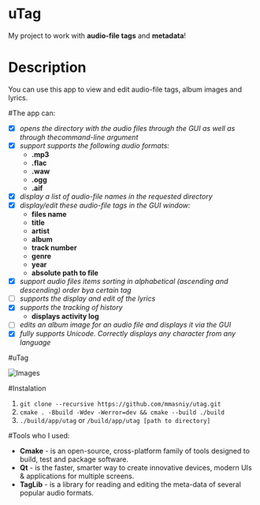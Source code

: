 # uTag
My project to work with **audio-file tags** and **metadata**! 

# Description
You can use this app to view and edit audio-file tags,
album images and lyrics.

#The app can:

- [x] _opens the directory with the audio files through the GUI as well as through thecommand-line argument_
- [x] _support supports the following audio formats:_<br/>
    * **.mp3**
    * **.flac**
    * **.waw**
    * **.ogg**
    * **.aif**
- [x] _display a list of audio-file names in the requested directory_
- [x] _display/edit these audio-file tags in the GUI window:_
    * **files name**
    * **title**
    * **artist**
    * **album**
    * **track number**
    * **genre**
    * **year**
    * **absolute path to file**
- [x] _support audio files items sorting in alphabetical (ascending and descending) order bya certain tag_
- [ ] _supports the display and edit of the lyrics_
- [x] _supports the tracking of history_
    * **displays activity log**
- [ ] _edits an album image for an audio file and displays it via the GUI_
- [x] _fully supports Unicode. Correctly displays any character from any language_

#uTag

![Images](https://user-images.githubusercontent.com/44983824/94473374-c84b3a80-01d4-11eb-8252-ca742fd86638.png)

#Instalation

1. `git clone --recursive https://github.com/mmasniy/utag.git`
2. `cmake . -Bbuild -Wdev -Werror=dev && cmake --build ./build`
3. `./build/app/utag` or `/build/app/utag [path to directory]`

#Tools who I used:

 - **Cmake** - is an open-source, cross-platform family of tools designed to build, test and package software.
 - **Qt** - is the faster, smarter way to create innovative devices, modern UIs & applications for multiple screens.
 - **TagLib** - is a library for reading and editing the meta-data of several popular audio formats. 